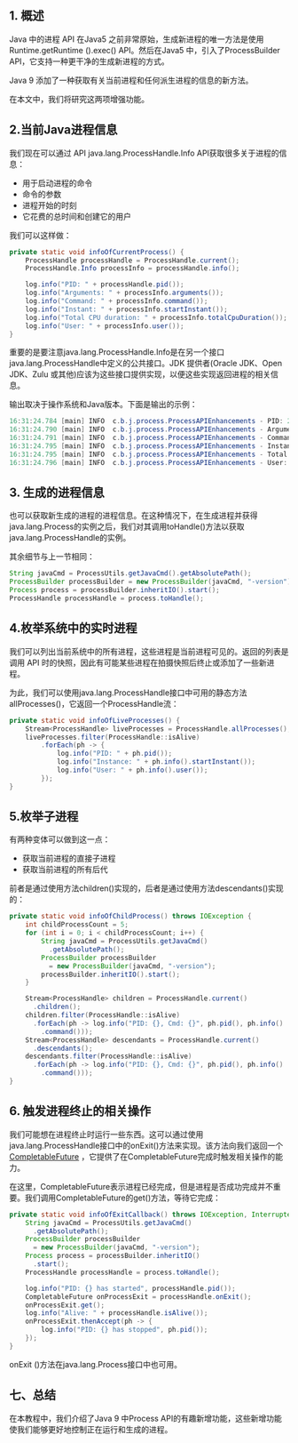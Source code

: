 ## 1. 概述

Java 中的进程 API 在Java5 之前非常原始，生成新进程的唯一方法是使用 Runtime.getRuntime ().exec() API。然后在Java5 中，引入了ProcessBuilder API，它支持一种更干净的生成新进程的方式。

Java 9 添加了一种获取有关当前进程和任何派生进程的信息的新方法。

在本文中，我们将研究这两项增强功能。

## 2.当前Java进程信息

我们现在可以通过 API java.lang.ProcessHandle.Info API获取很多关于进程的信息：

-   用于启动进程的命令
-   命令的参数
-   进程开始的时刻
-   它花费的总时间和创建它的用户

我们可以这样做：

```java
private static void infoOfCurrentProcess() {
    ProcessHandle processHandle = ProcessHandle.current();
    ProcessHandle.Info processInfo = processHandle.info();

    log.info("PID: " + processHandle.pid());
    log.info("Arguments: " + processInfo.arguments());
    log.info("Command: " + processInfo.command());
    log.info("Instant: " + processInfo.startInstant());
    log.info("Total CPU duration: " + processInfo.totalCpuDuration());
    log.info("User: " + processInfo.user());
}
```

重要的是要注意java.lang.ProcessHandle.Info是在另一个接口java.lang.ProcessHandle中定义的公共接口。JDK 提供者(Oracle JDK、Open JDK、Zulu 或其他)应该为这些接口提供实现，以便这些实现返回进程的相关信息。

输出取决于操作系统和Java版本。下面是输出的示例：

```java
16:31:24.784 [main] INFO  c.b.j.process.ProcessAPIEnhancements - PID: 22640
16:31:24.790 [main] INFO  c.b.j.process.ProcessAPIEnhancements - Arguments: Optional[[Ljava.lang.String;@2a17b7b6]
16:31:24.791 [main] INFO  c.b.j.process.ProcessAPIEnhancements - Command: Optional[/Library/Java/JavaVirtualMachines/jdk-13.0.1.jdk/Contents/Home/bin/java]
16:31:24.795 [main] INFO  c.b.j.process.ProcessAPIEnhancements - Instant: Optional[2021-08-31T14:31:23.870Z]
16:31:24.795 [main] INFO  c.b.j.process.ProcessAPIEnhancements - Total CPU duration: Optional[PT0.818115S]
16:31:24.796 [main] INFO  c.b.j.process.ProcessAPIEnhancements - User: Optional[username]
```

## 3. 生成的进程信息

也可以获取新生成的进程的进程信息。在这种情况下，在生成进程并获得java.lang.Process的实例之后，我们对其调用toHandle()方法以获取java.lang.ProcessHandle的实例。

其余细节与上一节相同：

```java
String javaCmd = ProcessUtils.getJavaCmd().getAbsolutePath();
ProcessBuilder processBuilder = new ProcessBuilder(javaCmd, "-version");
Process process = processBuilder.inheritIO().start();
ProcessHandle processHandle = process.toHandle();
```

## 4.枚举系统中的实时进程

我们可以列出当前系统中的所有进程，这些进程是当前进程可见的。返回的列表是调用 API 时的快照，因此有可能某些进程在拍摄快照后终止或添加了一些新进程。

为此，我们可以使用java.lang.ProcessHandle接口中可用的静态方法allProcesses()，它返回一个ProcessHandle流：

```java
private static void infoOfLiveProcesses() {
    Stream<ProcessHandle> liveProcesses = ProcessHandle.allProcesses();
    liveProcesses.filter(ProcessHandle::isAlive)
        .forEach(ph -> {
            log.info("PID: " + ph.pid());
            log.info("Instance: " + ph.info().startInstant());
            log.info("User: " + ph.info().user());
        });
}
```

## 5.枚举子进程

有两种变体可以做到这一点：

-   获取当前进程的直接子进程
-   获取当前进程的所有后代

前者是通过使用方法children()实现的，后者是通过使用方法descendants()实现的：

```java
private static void infoOfChildProcess() throws IOException {
    int childProcessCount = 5;
    for (int i = 0; i < childProcessCount; i++) {
        String javaCmd = ProcessUtils.getJavaCmd()
          .getAbsolutePath();
        ProcessBuilder processBuilder
          = new ProcessBuilder(javaCmd, "-version");
        processBuilder.inheritIO().start();
    }

    Stream<ProcessHandle> children = ProcessHandle.current()
      .children();
    children.filter(ProcessHandle::isAlive)
      .forEach(ph -> log.info("PID: {}, Cmd: {}", ph.pid(), ph.info()
        .command()));
    Stream<ProcessHandle> descendants = ProcessHandle.current()
      .descendants();
    descendants.filter(ProcessHandle::isAlive)
      .forEach(ph -> log.info("PID: {}, Cmd: {}", ph.pid(), ph.info()
        .command()));
}
```

## 6. 触发进程终止的相关操作

我们可能想在进程终止时运行一些东西。这可以通过使用java.lang.ProcessHandle接口中的onExit()方法来实现。该方法向我们返回一个[CompletableFuture](https://www.baeldung.com/java-completablefuture) ，它提供了在CompletableFuture完成时触发相关操作的能力。

在这里，CompletableFuture表示进程已经完成，但是进程是否成功完成并不重要。我们调用CompletableFuture的get()方法，等待它完成：

```java
private static void infoOfExitCallback() throws IOException, InterruptedException, ExecutionException {
    String javaCmd = ProcessUtils.getJavaCmd()
      .getAbsolutePath();
    ProcessBuilder processBuilder
      = new ProcessBuilder(javaCmd, "-version");
    Process process = processBuilder.inheritIO()
      .start();
    ProcessHandle processHandle = process.toHandle();

    log.info("PID: {} has started", processHandle.pid());
    CompletableFuture onProcessExit = processHandle.onExit();
    onProcessExit.get();
    log.info("Alive: " + processHandle.isAlive());
    onProcessExit.thenAccept(ph -> {
        log.info("PID: {} has stopped", ph.pid());
    });
}
```

onExit ()方法在java.lang.Process接口中也可用。

## 七、总结

在本教程中，我们介绍了Java 9 中Process API的有趣新增功能，这些新增功能使我们能够更好地控制正在运行和生成的进程。